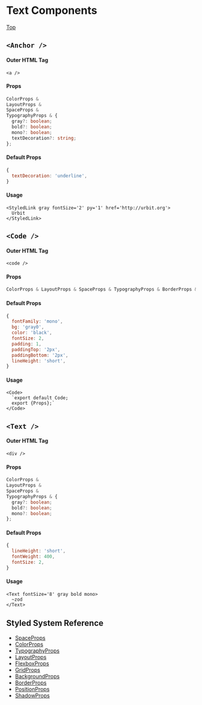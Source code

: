 # Text Components

[Top](https://www.github.com/urbit/indigo-react)

## `<Anchor />`

#### Outer HTML Tag

`<a />`

#### Props
```ts
ColorProps &
LayoutProps &
SpaceProps &
TypographyProps & {
  gray?: boolean;
  bold?: boolean;
  mono?: boolean;
  textDecoration?: string;
};
```

#### Default Props
```js
{
  textDecoration: 'underline',
}
```

#### Usage
```tsx
<StyledLink gray fontSize='2' py='1' href='http://urbit.org'>
  Urbit
</StyledLink>
```

## `<Code />`

#### Outer HTML Tag

`<code />`

#### Props
```ts
ColorProps & LayoutProps & SpaceProps & TypographyProps & BorderProps &  {};
```

#### Default Props
```js
{
  fontFamily: 'mono',
  bg: 'gray0',
  color: 'black',
  fontSize: 2,
  padding: 1,
  paddingTop: '2px',
  paddingBottom: '2px',
  lineHeight: 'short',
}
```

#### Usage
```tsx
<Code>
  `export default Code;
  export {Props};`
</Code>
```


## `<Text />`

#### Outer HTML Tag

`<div />`

#### Props
```ts
ColorProps &
LayoutProps &
SpaceProps &
TypographyProps & {
  gray?: boolean;
  bold?: boolean;
  mono?: boolean;
};
```

#### Default Props
```js
{
  lineHeight: 'short',
  fontWeight: 400,
  fontSize: 2,
}
```

#### Usage
```tsx
<Text fontSize='8' gray bold mono>
  ~zod
</Text>
```

## Styled System Reference
- [SpaceProps](https://styled-system.com/table#space)
- [ColorProps](https://styled-system.com/table#color)
- [TypographyProps](https://styled-system.com/table#typography)
- [LayoutProps](https://styled-system.com/table#layout)
- [FlexboxProps](https://styled-system.com/table#flexbox)
- [GridProps](https://styled-system.com/table#grid-layout)
- [BackgroundProps](https://styled-system.com/table#background)
- [BorderProps](https://styled-system.com/table#border)
- [PositionProps](https://styled-system.com/table#position)
- [ShadowProps](https://styled-system.com/table#shadow)
